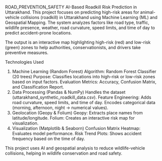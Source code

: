 ROAD_PREVENTION_SAFETY
AI-Based Roadkill Risk Prediction in Uttarakhand.
This project focuses on predicting high-risk areas for animal-vehicle collisions (roadkill) in Uttarakhand using Machine Learning (ML) and Geospatial Mapping. The system analyzes factors like road type, traffic, wildlife presence, weather, road curvature, speed limits, and time of day to predict accident-prone locations.

The output is an interactive map highlighting high-risk (red) and low-risk (green) zones to help authorities, conservationists, and drivers take preventive measures.

Technologies Used
1. Machine Learning (Random Forest)
Algorithm: Random Forest Classifier (20 trees)
Purpose: Classifies locations into high-risk or low-risk zones based on input factors.
Evaluation Metrics: Accuracy, Confusion Matrix, and Classification Report.
2. Data Processing (Pandas & NumPy)
Handles the dataset (uttarakhand_synthetic_roadkill_data.csv).
Feature Engineering: Adds road curvature, speed limits, and time of day.
Encodes categorical data (morning, afternoon, night → numerical values).
3.  Geolocation (Geopy & Folium)
Geopy: Extracts place names from latitude/longitude.
Folium: Creates an interactive risk map for visualization.
4. Visualization (Matplotlib & Seaborn)
Confusion Matrix Heatmap: Evaluates model performance.
Risk Trend Plots: Shows accident frequency based on the time of day.


This project uses AI and geospatial analysis to reduce wildlife-vehicle collisions, helping in wildlife conservation and road safety.

